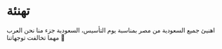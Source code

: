 # تهنئة

اهنيئ جميع السعودية من مصر بمناسبة يوم التأسيس، السعودية جزء منا نحن العرب مهما تخالفت توجهاتنا 🤍